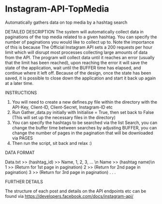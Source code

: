 # Instagram-API-TopMedia
Automatically gathers data on top media by a hashtag search

DETAILED DESCRIPTION
The system will automatically collect data in paginations of the top media related to a given hashtag. You can specify the number of paginations you would like to collect up to.
Note the importance of this is because The Official Instagram API sets a 200 requests per hour limit which will disrupt most processes collecting large amounts of data from the
API. The program will collect data until it reaches an error (usually that the limit has been reached), upon reaching the error it will save the state of the application, wait
until the BUFFER time has elapsed, and continue where it left off. Because of the design, once the state has been saved, it is possible to close down the application and start 
it back up again at a later time.


INSTRUCTIONS

1. You will need to create a new defines.py file within the directory with the API-Key, Client-ID, Client-Secret, Instagram-ID etc
2. Run Gather_data.py initially with Initialise = True, then set back to False (This will set up the necessary files in the directory)
3. You can specify the hashtags to be searched via the list Search, you can change the buffer time between searches by adjusting BUFFER, you can change the number of pages in the
pagination that will be downloaded via PAGES
4. Then run the script, sit back and relax :)


DATA FORMAT

Data.txt >> (hashtag_id) >> Name, 1, 2, 3, ... \n
Name >> (hashtag name)\n
1 >> (Return for 1st page in pagination)
2 >> (Return for 2nd page in pagination)
3 >> (Return for 3rd page in pagination)
.
.
.
                
                
FURTHER DETAILS

The structure of each post and details on the API endpoints etc can be found via https://developers.facebook.com/docs/instagram-api/
           
